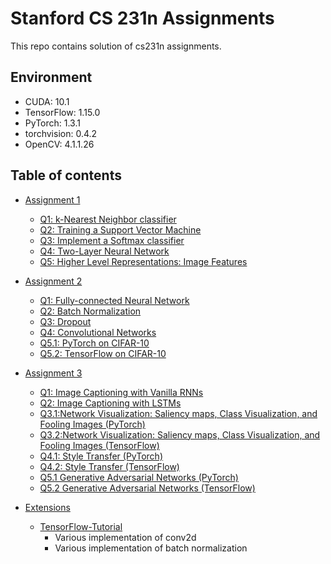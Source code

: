 # Stanford CS 231n Assignments

This repo contains solution of cs231n assignments.

## Environment

- CUDA: 10.1
- TensorFlow: 1.15.0
- PyTorch: 1.3.1
- torchvision: 0.4.2
- OpenCV: 4.1.1.26
  
## Table of contents

- [Assignment 1](assignment1/assignment1.pdf)
  - [Q1: k-Nearest Neighbor classifier](assignment1/knn.ipynb)
  - [Q2: Training a Support Vector Machine](assignment1/svm.ipynb)
  - [Q3: Implement a Softmax classifier](assignment1/softmax.ipynb)
  - [Q4: Two-Layer Neural Network](assignment1/two_layer_net.ipynb)
  - [Q5: Higher Level Representations: Image Features](assignment1/features.ipynb)


- [Assignment 2](assignment2/assignment2.pdf)
  - [Q1: Fully-connected Neural Network](assignment2/FullyConnectedNets.ipynb)
  - [Q2: Batch Normalization](assignment2/BatchNormalization.ipynb)
  - [Q3: Dropout](assignment2/Dropout.ipynb)
  - [Q4: Convolutional Networks](assignment2/ConvolutionalNetworks.ipynb)
  - [Q5.1: PyTorch on CIFAR-10](assignment2/PyTorch.ipynb)
  - [Q5.2: TensorFlow on CIFAR-10](assignment2/TensorFlow.ipynb)


- [Assignment 3](assignment3/assignemnt3)
  - [Q1: Image Captioning with Vanilla RNNs](assignment3/RNN_Captioning.ipynb)
  - [Q2: Image Captioning with LSTMs](assignment3/LSTM_Captioning.ipynb)
  - [Q3.1:Network Visualization: Saliency maps, Class Visualization, and Fooling Images (PyTorch)](assignment3/NetworkVisualization-PyTorch.ipynb)
  - [Q3.2:Network Visualization: Saliency maps, Class Visualization, and Fooling Images (TensorFlow)](assignment3/NetworkVisualization-TensorFlow.ipynb)
  - [Q4.1: Style Transfer (PyTorch)](assignment3/StyleTransfer-PyTorch.ipynb)
  - [Q4.2: Style Transfer (TensorFlow)](assignment3/StyleTransfer-TensorFlow.ipynb)
  - [Q5.1 Generative Adversarial Networks (PyTorch)](assignment3/GANs-PyTorch.ipynb)
  - [Q5.2 Generative Adversarial Networks (TensorFlow)](assignment3/GANs-TensorFlow.ipynb)


- [Extensions](extensions/README.md)
  - [TensorFlow-Tutorial](extensions/tensorflow_tutorial.ipynb)
    - Various implementation of conv2d
    - Various implementation of batch normalization